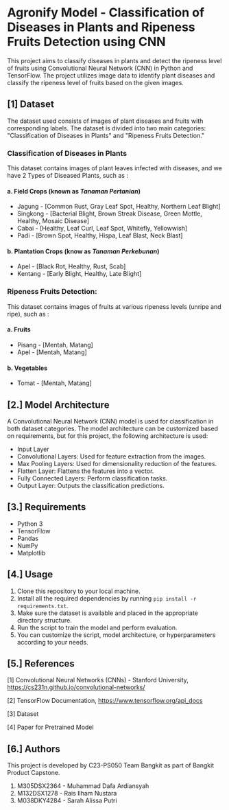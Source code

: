 # Agronify Model - Classification of Diseases in Plants and Ripeness Fruits Detection using CNN

This project aims to classify diseases in plants and detect the ripeness level of fruits using Convolutional Neural Network (CNN) in Python and TensorFlow. The project utilizes image data to identify plant diseases and classify the ripeness level of fruits based on the given images.

## [1] Dataset

The dataset used consists of images of plant diseases and fruits with corresponding labels. The dataset is divided into two main categories: "Classification of Diseases in Plants" and "Ripeness Fruits Detection."

### **Classification of Diseases in Plants** 
This dataset contains images of plant leaves infected with diseases, and we have 2 Types of Diseased Plants, such as :

#### a. Field Crops (known as _Tanaman Pertanian_)
- Jagung - [Common Rust, Gray Leaf Spot, Healthy, Northern Leaf Blight]
- Singkong - [Bacterial Blight, Brown Streak Disease, Green Mottle, Healthy, Mosaic Disease]
- Cabai - [Healthy, Leaf Curl, Leaf Spot, Whitefly, Yellowwish]
- Padi - [Brown Spot, Healthy, Hispa, Leaf Blast, Neck Blast]

#### b. Plantation Crops (know as _Tanaman Perkebunan_)
- Apel - [Black Rot, Healthy, Rust, Scab]
- Kentang - [Early Blight, Healthy, Late Blight]

### **Ripeness Fruits Detection**: 
This dataset contains images of fruits at various ripeness levels (unripe and ripe), such as :
#### a. Fruits
- Pisang - [Mentah, Matang]
- Apel - [Mentah, Matang]

#### b. Vegetables
- Tomat - [Mentah, Matang]

## [2.] Model Architecture

A Convolutional Neural Network (CNN) model is used for classification in both dataset categories. The model architecture can be customized based on requirements, but for this project, the following architecture is used:

- Input Layer
- Convolutional Layers: Used for feature extraction from the images.
- Max Pooling Layers: Used for dimensionality reduction of the features.
- Flatten Layer: Flattens the features into a vector.
- Fully Connected Layers: Perform classification tasks.
- Output Layer: Outputs the classification predictions.

## [3.] Requirements

- Python 3
- TensorFlow
- Pandas
- NumPy
- Matplotlib

## [4.] Usage

1. Clone this repository to your local machine.
2. Install all the required dependencies by running `pip install -r requirements.txt`.
3. Make sure the dataset is available and placed in the appropriate directory structure.
4. Run the script to train the model and perform evaluation.
5. You can customize the script, model architecture, or hyperparameters according to your needs.

## [5.] References

[1] Convolutional Neural Networks (CNNs) - Stanford University, https://cs231n.github.io/convolutional-networks/

[2] TensorFlow Documentation, https://www.tensorflow.org/api_docs

[3] Dataset

[4] Paper for Pretrained Model

## [6.] Authors

This project is developed by C23-PS050 Team Bangkit as part of Bangkit Product Capstone.
1. M305DSX2364 - Muhammad Dafa Ardiansyah 
2. M132DSX1278 - Rais Ilham Nustara  
3. M038DKY4284 - Sarah Alissa Putri

